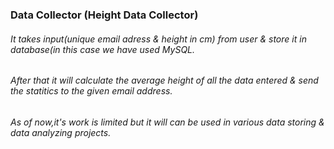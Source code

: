 ### Data Collector (Height Data Collector)

###### It takes input(unique email adress & height in cm)  from user & store it in database(in this case we have used MySQL.
###### After that it will calculate the average height of all the data entered & send the statitics to the given email address.
###### As of now,it's work is limited but it will can be used in various data storing & data analyzing projects.
